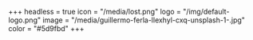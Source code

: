 +++
headless = true
icon = "/media/lost.png"
logo = "/img/default-logo.png"
image = "/media/guillermo-ferla-llexhyl-cxq-unsplash-1-.jpg"
color = "#5d9fbd"
+++

